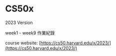 # CS50x

2023 Version

week1 - week9 作業紀錄

course website: [https://cs50.harvard.edu/x/2023/](https://cs50.harvard.edu/x/2023/)
